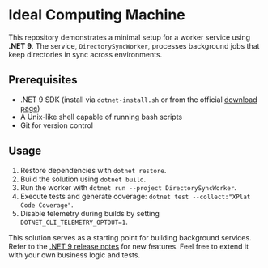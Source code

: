 # Ideal Computing Machine

This repository demonstrates a minimal setup for a worker service using **.NET 9**.
The service, `DirectorySyncWorker`, processes background jobs that keep directories in sync across environments.

## Prerequisites
- .NET 9 SDK (install via `dotnet-install.sh` or from the official [download page](https://aka.ms/dotnet-download))
- A Unix-like shell capable of running bash scripts
- Git for version control

## Usage
1. Restore dependencies with `dotnet restore`.
2. Build the solution using `dotnet build`.
3. Run the worker with `dotnet run --project DirectorySyncWorker`.
4. Execute tests and generate coverage: `dotnet test --collect:"XPlat Code Coverage"`.
5. Disable telemetry during builds by setting `DOTNET_CLI_TELEMETRY_OPTOUT=1`.

This solution serves as a starting point for building background services.
Refer to the [.NET 9 release notes](https://learn.microsoft.com/dotnet/core/whats-new/dotnet-9) for new features.
Feel free to extend it with your own business logic and tests.
